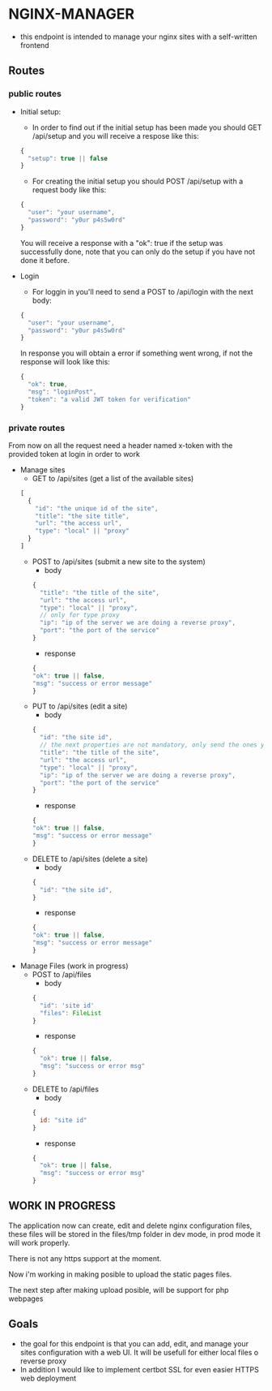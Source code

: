 # NGINX-MANAGER

- this endpoint is intended to manage your nginx sites with a self-written frontend

## Routes

### public routes
- Initial setup:
  - In order to find out if the initial setup has been made you should GET /api/setup and you will receive a respose like this:
  ```js
  {
    "setup": true || false
  }
  ```
  - For creating the initial setup you should POST /api/setup with a request body like this:
  ```js
  {
    "user": "your username",
    "password": "y0ur p4s5w0rd"
  }
  ```
  You will receive a response with a "ok": true if the setup was successfully done, note that you can only do the setup
  if you have not done it before.

- Login
  - For loggin in you'll need to send a POST to /api/login with the next body:
  ```js
  {
    "user": "your username",
    "password": "y0ur p4s5w0rd"
  }
  ```
  In response you will obtain a error if something went wrong, if not the response will look like this:
  ```js
  {
    "ok": true,
    "msg": "loginPost",
    "token": "a valid JWT token for verification"
  }
  ```
### private routes

From now on all the request need a header named x-token with the provided token at login in order to work

- Manage sites
  - GET to /api/sites (get a list of the available sites)
  ```js
  [
    {
      "id": "the unique id of the site",
      "title": "the site title",
      "url": "the access url",
      "type": "local" || "proxy"
    }
  ]
  ```
  - POST to /api/sites (submit a new site to the system)
    - body
    ```js
    {
      "title": "the title of the site",
      "url": "the access url",
      "type": "local" || "proxy",
      // only for type proxy
      "ip": "ip of the server we are doing a reverse proxy",
      "port": "the port of the service"
    }
    ```
    - response
    ```js
    {
    "ok": true || false,
    "msg": "success or error message"
    }
    ```
  - PUT to /api/sites (edit a site)
    - body
    ```js
    {
      "id": "the site id",
      // the next properties are not mandatory, only send the ones you wanna change
      "title": "the title of the site",
      "url": "the access url",
      "type": "local" || "proxy",
      "ip": "ip of the server we are doing a reverse proxy",
      "port": "the port of the service"
    }
    ```
    - response
    ```js
    {
    "ok": true || false,
    "msg": "success or error message"
    }
    ```
  - DELETE to /api/sites (delete a site)
    - body
    ```js
    {
      "id": "the site id",
    }
    ``` 
    - response
    ```js
    {
    "ok": true || false,
    "msg": "success or error message"
    }
    ```
- Manage Files (work in progress)
  - POST to /api/files
    - body
    ```js
    {
      "id": 'site id'
      "files": FileList
    }
    ``` 
    - response
    ```js
    {
      "ok": true || false,
      "msg": "success or error msg"
    }
    ```
  - DELETE to /api/files
    - body
    ```js
    {
      id: "site id"
    }
    ``` 
    - response
    ```js
    {
      "ok": true || false,
      "msg": "success or error msg"
    }
    ``` 

## WORK IN PROGRESS

The application now can create, edit and delete nginx configuration files, these files will be stored in the files/tmp folder in dev mode,
in prod mode it will work properly.

There is not any https support at the moment.

Now i'm working in making posible to upload the static pages files.

The next step after making upload posible, will be support for php webpages


## Goals

- the goal for this endpoint is that you can add, edit, and manage your sites configuration with a web UI. It will be usefull for either local files o reverse proxy 
- In addition I would like to implement certbot SSL for even easier HTTPS web deployment